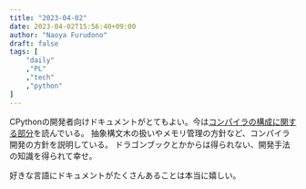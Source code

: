 ```yaml
---
title: "2023-04-02"
date: 2023-04-02T15:56:40+09:00
author: "Naoya Furudono"
draft: false
tags: [
    "daily"
    ,"PL"
    ,"tech"
    ,"python"
]
---
```


<!--
仕事でどんな技術に振っていこうか考えている。
自分で制御しきれるものではないだろうけど、
方針を決めるのに主体性を持たないとつまらないだろう。
やはりプログラミング言語は好きでこれからも勉強していきたい。
-->

CPythonの開発者向けドキュメントがとてもよい。今は[コンパイラの構成に関する部分](https://devguide.python.org/internals/compiler/)を読んでいる。
抽象構文木の扱いやメモリ管理の方針など、コンパイラ開発の方針を説明している。
ドラゴンブックとかからは得られない、開発手法の知識を得られて幸せ。

好きな言語にドキュメントがたくさんあることは本当に嬉しい。

